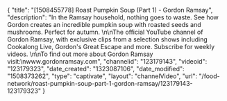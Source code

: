 {
    "title": "[1508455778] Roast Pumpkin Soup (Part 1) - Gordon Ramsay",
    "description": "In the Ramsay household, nothing goes to waste. See how Gordon creates an incredible pumpkin soup with roasted seeds and mushrooms. Perfect for autumn. \n\nThe official YouTube channel of Gordon Ramsay, with exclusive clips from a selection shows including Cookalong Live, Gordon's Great Escape and more. Subscribe for weekly videos. \n\nTo find out more about Gordon Ramsay visit:\nwww.gordonramsay.com",
    "channelid": "123179143",
    "videoid": "123179323",
    "date_created": "1323087106",
    "date_modified": "1508373262",
    "type": "captivate",
    "layout": "channelVideo",
    "url": "\/food-network\/roast-pumpkin-soup-part-1-gordon-ramsay\/123179143-123179323"
}